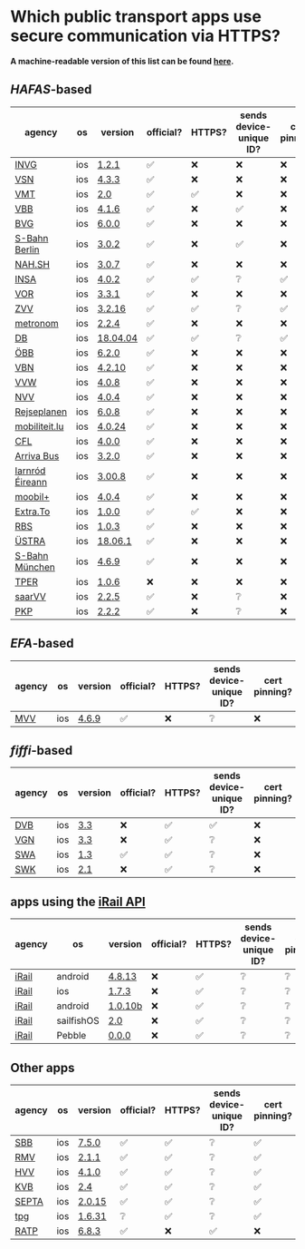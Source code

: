 # Which public transport apps use secure communication via HTTPS?

**A machine-readable version of this list can be found [here](list.json).**

## *HAFAS*-based

agency | os | version | official? | HTTPS? | sends device-unique ID? | cert pinning?
-------|----|---------|-----------|--------|-------------------------|--------------
[INVG](https://www.invg.de/)|ios|[1.2.1](https://itunes.apple.com/app/id938608154)|✅|❌|❌|❌
[VSN](https://www.vsninfo.de/)|ios|[4.3.3](https://itunes.apple.com/app/id1082290446)|✅|❌|❌|❌
[VMT](https://www.vmt-thueringen.de/)|ios|[2.0](https://itunes.apple.com/app/id1122038347)|✅|✅|❌|❌
[VBB](https://www.vbb.de/)|ios|[4.1.6](https://itunes.apple.com/app/id409357982)|✅|❌|✅|❌
[BVG](https://www.bvg.de/)|ios|[6.0.0](https://itunes.apple.com/app/id284971745)|✅|❌|❌|❌
[S-Bahn Berlin](https://www.s-bahn-berlin.de/)|ios|[3.0.2](https://itunes.apple.com/app/id739843840)|✅|❌|✅|❌
[NAH.SH](https://www.nah.sh/)|ios|[3.0.7](https://itunes.apple.com/app/id1045981959)|✅|❌|❌|❌
[INSA](https://www.insa.de)|ios|[4.0.2](https://itunes.apple.com/app/id461448116)|✅|✅|❔|✅
[VOR](https://www.vor.at)|ios|[3.3.1](https://itunes.apple.com/app/id371295078)|✅|❌|❌|❌
[ZVV](https://www.zvv.ch)|ios|[3.2.16](https://itunes.apple.com/app/id383891131)|✅|✅|❔|✅
[metronom](https://www.der-metronom.de/)|ios|[2.2.4](https://itunes.apple.com/app/id582667951)|✅|❌|❌|❌
[DB](https://www.bahn.de/)|ios|[18.04.04](https://itunes.apple.com/app/id343555245)|✅|✅|❔|✅
[ÖBB](https://www.oebb.at/)|ios|[6.2.0](https://itunes.apple.com/app/id315497345)|✅|❌|❌|❌
[VBN](https://www.vbn.de)|ios|[4.2.10](https://itunes.apple.com/app/id478311038)|✅|❌|❌|❌
[VVW](https://www.verkehrsverbund-warnow.de)|ios|[4.0.8](https://itunes.apple.com/app/id904205724)|✅|❌|❌|❌
[NVV](https://www.nvv.de/)|ios|[4.0.4](https://itunes.apple.com/app/id526331122)|✅|❌|❌|❌
[Rejseplanen](https://www.rejseplanen.dk/)|ios|[6.0.8](https://itunes.apple.com/app/id317007942)|✅|❌|❌|❌
[mobiliteit.lu](https://www.mobiliteit.lu/)|ios|[4.0.24](https://itunes.apple.com/app/id434829995)|✅|❌|❌|❌
[CFL](http://www.cfl.lu/)|ios|[4.0.0](https://itunes.apple.com/app/id406175215)|✅|❌|❌|❌
[Arriva Bus](https://www.arrivabus.co.uk/)|ios|[3.2.0](https://itunes.apple.com/app/id726162349)|✅|❌|❌|❌
[Iarnród Éireann](http://www.irishrail.ie)|ios|[3.00.8](https://itunes.apple.com/app/id588339413)|✅|❌|❌|❌
[moobil+](https://www.moobilplus.de/)|ios|[4.0.4](https://itunes.apple.com/app/id944249242)|✅|❌|❌|❌
[Extra.To](http://www.extrato.it)|ios|[1.0.0](https://itunes.apple.com/app/id1265383365)|✅|✅|❌|❌
[RBS](https://www.bahn.de/regiobusstuttgart/view/index.shtml)|ios|[1.0.3](https://itunes.apple.com/app/id1025722473)|✅|❌|❌|❌
[ÜSTRA](https://www.uestra.de)|ios|[18.06.1](https://itunes.apple.com/app/id1073096181)|✅|❌|❌|❌
[S-Bahn München](http://www.s-bahn-muenchen.de)|ios|[4.6.9](https://itunes.apple.com/app/id453714981)|✅|❌|❌|❌
[TPER](https://www.tper.it/)|ios|[1.0.6](https://itunes.apple.com/app/id1035571915)|❌|❌|❌|❌
[saarVV](https://saarvv.de/)|ios|[2.2.5](https://itunes.apple.com/app/id574369626)|✅|❌|❔|❌
[PKP](http://www.pkp.pl)|ios|[2.2.2](https://itunes.apple.com/app/id529806476)|✅|❌|❔|❌

## *EFA*-based

agency | os | version | official? | HTTPS? | sends device-unique ID? | cert pinning?
-------|----|---------|-----------|--------|-------------------------|--------------
[MVV](https://www.mvv-muenchen.de/)|ios|[4.6.9](https://itunes.apple.com/app/id388686726)|✅|❌|❔|❌

## *fiffi*-based

agency | os | version | official? | HTTPS? | sends device-unique ID? | cert pinning?
-------|----|---------|-----------|--------|-------------------------|--------------
[DVB](https://www.dvb.de)|ios|[3.3](https://itunes.apple.com/app/id314790387)|❌|✅|✅|❌
[VGN](https://www.vgn.de/)|ios|[3.3](https://itunes.apple.com/app/id582623425)|❌|✅|❔|❌
[SWA](https://www.sw-augsburg.de)|ios|[1.3](https://itunes.apple.com/app/id874288024)|✅|✅|❔|❌
[SWK](https://www.stadtwerke-konstanz.de)|ios|[2.1](https://itunes.apple.com/app/id429148903)|❌|✅|❔|❌

## apps using the [iRail API](https://api.irail.be/)

agency | os | version | official? | HTTPS? | sends device-unique ID? | cert pinning?
-------|----|---------|-----------|--------|-------------------------|--------------
[iRail](https://hello.irail.be/)|android|[4.8.13](https://play.google.com/store/apps/details?id=tof.cv.mpp)|❌|✅|❔|❔
[iRail](https://hello.irail.be/)|ios|[1.7.3](https://itunes.apple.com/app/id591205121)|❌|✅|❔|❔
[iRail](https://hello.irail.be/)|android|[1.0.10b](https://play.google.com/store/apps/details?id=be.hyperrail.android)|❌|✅|❔|❔
[iRail](https://hello.irail.be/)|sailfishOS|[2.0](https://github.com/iRail/harbour-berail)|❌|✅|❔|❔
[iRail](https://hello.irail.be/)|Pebble|[0.0.0](http://nexttrain.tjeerdytsma.nl/)|❌|✅|❔|❔

## Other apps

agency | os | version | official? | HTTPS? | sends device-unique ID? | cert pinning?
-------|----|---------|-----------|--------|-------------------------|--------------
[SBB](https://www.sbb.ch)|ios|[7.5.0](https://itunes.apple.com/app/id294855237)|✅|✅|❔|✅
[RMV](https://www.rmv.de)|ios|[2.1.1](https://itunes.apple.com/app/id382594207)|✅|✅|❔|✅
[HVV](https://www.hvv.de)|ios|[4.1.0](https://itunes.apple.com/app/id501995569)|✅|✅|❔|✅
[KVB](https://www.kvb.koeln/)|ios|[2.4](https://itunes.apple.com/app/id885841812)|✅|✅|❔|✅
[SEPTA](https://www.septa.org/)|ios|[2.0.15](https://itunes.apple.com/app/id724915219)|✅|✅|❔|✅
[tpg](https://tpg.ch)|ios|[1.6.31](https://itunes.apple.com/app/id421132153)|❔|✅|❔|✅
[RATP](https://www.ratp.fr/)|ios|[6.8.3](https://itunes.apple.com/app/id507107090)|✅|❌|✅|❌

